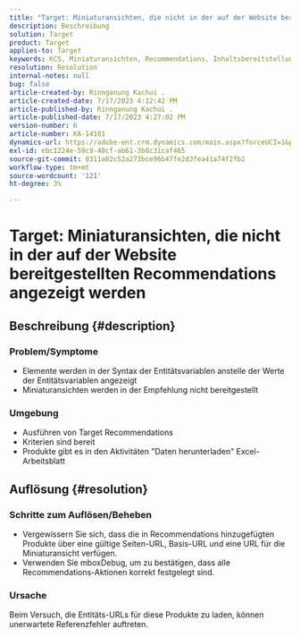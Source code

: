 ```yaml
---
title: "Target: Miniaturansichten, die nicht in der auf der Website bereitgestellten Recommendations angezeigt werden"
description: Beschreibung
solution: Target
product: Target
applies-to: Target
keywords: KCS, Miniaturansichten, Recommendations, Inhaltsbereitstellung
resolution: Resolution
internal-notes: null
bug: false
article-created-by: Rinnganung Kachui .
article-created-date: 7/17/2023 4:12:42 PM
article-published-by: Rinnganung Kachui .
article-published-date: 7/17/2023 4:27:02 PM
version-number: 6
article-number: KA-14101
dynamics-url: https://adobe-ent.crm.dynamics.com/main.aspx?forceUCI=1&pagetype=entityrecord&etn=knowledgearticle&id=80efc5c0-bc24-ee11-9cbe-6045bd006268
exl-id: ebc1224e-59c9-40cf-ab61-3b8c31caf465
source-git-commit: 0311a02c52a273bce96b47fe2d3fea41a74f2fb2
workflow-type: tm+mt
source-wordcount: '121'
ht-degree: 3%

---
```


# Target: Miniaturansichten, die nicht in der auf der Website bereitgestellten Recommendations angezeigt werden

## Beschreibung {#description}




### Problem/Symptome



- Elemente werden in der Syntax der Entitätsvariablen anstelle der Werte der Entitätsvariablen angezeigt
- Miniaturansichten werden in der Empfehlung nicht bereitgestellt




### Umgebung



- Ausführen von Target Recommendations
- Kriterien sind bereit
- Produkte gibt es in den Aktivitäten &quot;Daten herunterladen&quot; Excel-Arbeitsblatt



## Auflösung {#resolution}




### Schritte zum Auflösen/Beheben



- Vergewissern Sie sich, dass die in Recommendations hinzugefügten Produkte über eine gültige Seiten-URL, Basis-URL und eine URL für die Miniaturansicht verfügen.
- Verwenden Sie mboxDebug, um zu bestätigen, dass alle Recommendations-Aktionen korrekt festgelegt sind.




### Ursache



Beim Versuch, die Entitäts-URLs für diese Produkte zu laden, können unerwartete Referenzfehler auftreten.

